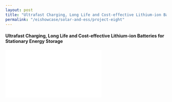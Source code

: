 ```yaml
---
layout: post
title: "Ultrafast Charging, Long Life and Cost-effective Lithium-ion Batteries for Stationary Energy Storage"
permalink: "/eishowcase/solar-and-ess/project-eight"
---
```

#### Ultrafast Charging, Long Life and Cost-effective Lithium-ion Batteries for Stationary Energy Storage

<div class="showcase-embed-container">
	<embed type="application/pdf" src="/files/showcase/solar_ess_08.pdf#view=FitH">
</div>
